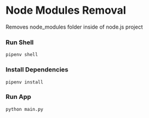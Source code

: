 # Node Modules Removal

Removes node_modules folder inside of node.js project

### Run Shell

```
pipenv shell
```

### Install Dependencies

```
pipenv install
```

### Run App

```
python main.py
```
